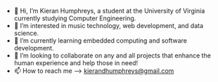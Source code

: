 - 👋 Hi, I’m Kieran Humphreys, a student at the University of Virginia currently studying Computer Engineering.
- 👀 I’m interested in music technology, web development, and data science.
- 🌱 I’m currently learning embedded computing and software development.
- 💞️ I’m looking to collaborate on any and all projects that enhance the human experience and help those in need!
- 📫 How to reach me --> kierandhumphreys@gmail.com

<!---
keyrons-hub/keyrons-hub is a ✨ special ✨ repository because its `README.md` (this file) appears on your GitHub profile.
You can click the Preview link to take a look at your changes.
--->
